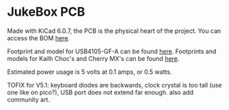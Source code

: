 # JukeBox PCB
Made with KiCad 6.0.7, the PCB is the physical heart of the project. You can access the BOM [here](https://www.digikey.com/en/mylists/list/QC5ACPN0J3).

Footprint and model for USB4105-GF-A can be found [here](https://www.digikey.com/en/products/detail/gct/usb4105-gf-a/11198441). Footprints and models for Kailh Choc's and Cherry MX's can be found [here](https://github.com/kiswitch/kiswitch).

Estimated power usage is 5 volts at 0.1 amps, or 0.5 watts.

TOFIX for V5.1: keyboard diodes are backwards, clock crystal is too tall (use one like on pico?), USB port does not extend far enough. also add community art.
